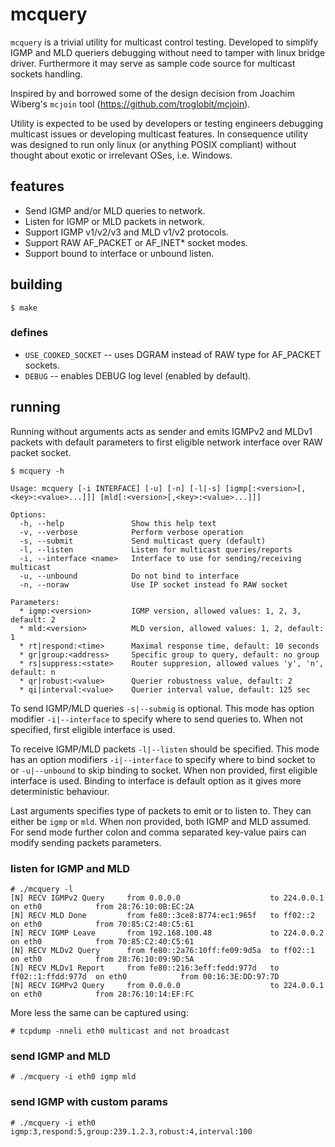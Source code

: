 # mcquery

`mcquery` is a trivial utility for multicast control testing.
Developed to simplify IGMP and MLD queriers debugging without
need to tamper with linux bridge driver. Furthermore it may
serve as sample code source for multicast sockets handling.

Inspired by and borrowed some of the design decision from
Joachim Wiberg's `mcjoin` tool (https://github.com/troglobit/mcjoin).

Utility is expected to be used by developers or testing engineers
debugging multicast issues or developing multicast features. In
consequence utility was designed to run only linux (or anything
POSIX compliant) without thought about exotic or irrelevant OSes,
i.e. Windows.

## features

* Send IGMP and/or MLD queries to network.
* Listen for IGMP or MLD packets in network.
* Support IGMP v1/v2/v3 and MLD v1/v2 protocols.
* Support RAW AF_PACKET or AF_INET* socket modes.
* Support bound to interface or unbound listen.

## building

```
$ make
```

### defines

* `USE_COOKED_SOCKET` -- uses DGRAM instead of RAW type for AF_PACKET sockets.
* `DEBUG` -- enables DEBUG log level (enabled by default).

## running

Running without arguments acts as sender and emits IGMPv2 and MLDv1 packets
with default parameters to first eligible network interface over RAW packet
socket.

```
$ mcquery -h

Usage: mcquery [-i INTERFACE] [-u] [-n] [-l|-s] [igmp[:<version>[,<key>:<value>...]]] [mld[:<version>[,<key>:<value>...]]]

Options:
  -h, --help               Show this help text
  -v, --verbose            Perform verbose operation
  -s, --submit             Send multicast query (default)
  -l, --listen             Listen for multicast queries/reports
  -i, --interface <name>   Interface to use for sending/receiving multicast
  -u, --unbound            Do not bind to interface
  -n, --noraw              Use IP socket instead fo RAW socket

Parameters:
  * igmp:<version>         IGMP version, allowed values: 1, 2, 3, default: 2
  * mld:<version>          MLD version, allowed values: 1, 2, default: 1
  * rt|respond:<time>      Maximal response time, default: 10 seconds
  * gr|group:<address>     Specific group to query, default: no group
  * rs|suppress:<state>    Router suppresion, allowed values 'y', 'n', default: n
  * qr|robust:<value>      Querier robustness value, default: 2
  * qi|interval:<value>    Querier interval value, default: 125 sec
```

To send IGMP/MLD queries `-s|--submig` is optional. This mode has option
modifier `-i|--interface` to specify where to send queries to. When not
specified, first eligible interface is used.

To receive IGMP/MLD packets `-l|--listen` should be specified. This mode
has an option modifiers `-i|--interface` to specify where to bind socket
to or `-u|--unbound` to skip binding to socket. When non provided, first
eligible interface is used. Binding to interface is default option as it
gives more deterministic behaviour.

Last arguments specifies type of packets to emit or to listen to. They can
either be `igmp` or `mld`. When non provided, both IGMP and MLD assumed.
For send mode further colon and comma separated key-value pairs can modify
sending packets parameters.

### listen for IGMP and MLD

```
# ./mcquery -l
[N] RECV IGMPv2 Query     from 0.0.0.0                    to 224.0.0.1          on eth0            from 28:76:10:0B:EC:2A
[N] RECV MLD Done         from fe80::3ce8:8774:ec1:965f   to ff02::2            on eth0            from 70:85:C2:40:C5:61
[N] RECV IGMP Leave       from 192.168.100.48             to 224.0.0.2          on eth0            from 70:85:C2:40:C5:61
[N] RECV MLDv2 Query      from fe80::2a76:10ff:fe09:9d5a  to ff02::1            on eth0            from 28:76:10:09:9D:5A
[N] RECV MLDv1 Report     from fe80::216:3eff:fedd:977d   to ff02::1:ffdd:977d  on eth0            from 00:16:3E:DD:97:7D
[N] RECV IGMPv2 Query     from 0.0.0.0                    to 224.0.0.1          on eth0            from 28:76:10:14:EF:FC
```

More less the same can be captured using:

```
# tcpdump -nneli eth0 multicast and not broadcast
```

### send IGMP and MLD

```
# ./mcquery -i eth0 igmp mld
```

### send IGMP with custom params

```
# ./mcquery -i eth0 igmp:3,respond:5,group:239.1.2.3,robust:4,interval:100
```
